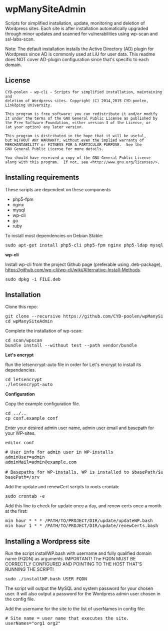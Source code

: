 wpManySiteAdmin
===========

Scripts for simplified installation, update, monitoring and deletion of Wordpress sites. Each site is after installation automatically upgraded through minor updates and scanned for vulnerabilities using wp-scan and ssl-labs-scan.

Note: The default installation installs the Active Directory (AD) plugin for Wordpress since AD is commonly used at LiU for user data. This readme does NOT cover AD-plugin configuration since that's specific to each domain.

## License

```
CYD-poolen - wp-cli - Scripts for simplified installation, maintaining and
deletion of Wordpress sites. Copyright (C) 2014,2015 CYD-poolen, Linköping University.

This program is free software: you can redistribute it and/or modify
it under the terms of the GNU General Public License as published by
the Free Software Foundation, either version 3 of the License, or
(at your option) any later version.

This program is distributed in the hope that it will be useful,
but WITHOUT ANY WARRANTY; without even the implied warranty of
MERCHANTABILITY or FITNESS FOR A PARTICULAR PURPOSE.  See the
GNU General Public License for more details.

You should have received a copy of the GNU General Public License
along with this program.  If not, see <http://www.gnu.org/licenses/>.
```

## Installing requirements

These scripts are dependent on these components

* php5-fpm
* nginx
* mysql
* wp-cli
* go
* ruby

To install most dependencies on Debian Stable:

<pre>
sudo apt-get install php5-cli php5-fpm nginx php5-ldap mysql-server php5-mysql ruby ruby-dev libcurl4-gnutls-dev make golang
</pre>

**wp-cli**

Install wp-cli from the project Github page (preferable using .deb-package), https://github.com/wp-cli/wp-cli/wiki/Alternative-Install-Methods.

<pre>
sudo dpkg -i FILE.deb
</pre>

## Installation

Clone this repo:

<pre>
git clone --recursive https://github.com/CYD-poolen/wpManySiteAdmin
cd wpManySiteAdmin
</pre>

Complete the installation of wp-scan:

<pre>
cd scan/wpscan
bundle install --without test --path vendor/bundle
</pre>

**Let's encrypt**

Run the letsencrypt-auto file in order for Let's encrypt to install its dependencies. 

<pre>
cd letsencrypt
./letsencrypt-auto
</pre>

**Configuration**

Copy the example configuration file.

<pre>
cd ../..
cp conf.example conf
</pre>

Enter your desired admin user name, admin user email and basepath for your WP-sites.

<pre>
editor conf
</pre>

<pre>
# User info for admin user in WP-installs
adminUser=admin
adminMail=admin@example.com

# Basepaths for WP-installs, WP is installed to $basePath/$userName
basePath=/srv
</pre>

Add the update and renewCert scripts to roots crontab:

<pre>
sudo crontab -e
</pre>

Add this line to check for update once a day, and renew certs once a month at the first:

<pre>
min hour * * * /PATH/TO/PROJECT/DIR/update/updateWP.bash
min hour 1 * * /PATH/TO/PROJECT/DIR/update/renewCerts.bash
</pre>


## Installing a Wordpress site

Run the script installWP.bash with username and fully qualified domain name (FQDN) as arguments. IMPORTANT! The FQDN MUST BE CORRECTLY CONFIGURED AND POINTING TO THE HOST THAT'S RUNNING THE SCRIPT!

<pre>
sudo ./installWP.bash USER FQDN
</pre>

The script will output the MySQL and system password for your chosen user. It will also output a password for the Wordpress admin user chosen in the config file.

Add the username for the site to the list of userNames in config file:

<pre>
# Site name = user name that executes the site.
userNames="org1 org2"
</pre>

